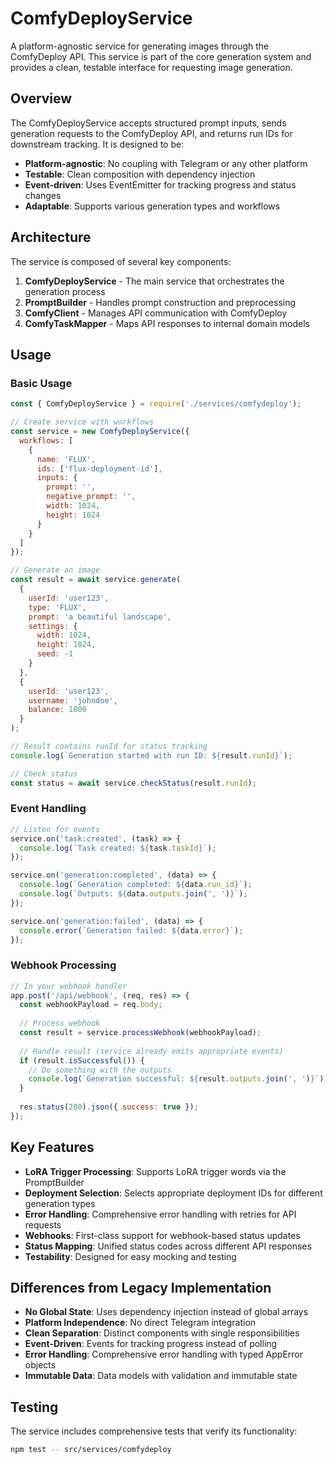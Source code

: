 # ComfyDeployService

A platform-agnostic service for generating images through the ComfyDeploy API. This service is part of the core generation system and provides a clean, testable interface for requesting image generation.

## Overview

The ComfyDeployService accepts structured prompt inputs, sends generation requests to the ComfyDeploy API, and returns run IDs for downstream tracking. It is designed to be:

- **Platform-agnostic**: No coupling with Telegram or any other platform
- **Testable**: Clean composition with dependency injection
- **Event-driven**: Uses EventEmitter for tracking progress and status changes
- **Adaptable**: Supports various generation types and workflows

## Architecture

The service is composed of several key components:

1. **ComfyDeployService** - The main service that orchestrates the generation process
2. **PromptBuilder** - Handles prompt construction and preprocessing
3. **ComfyClient** - Manages API communication with ComfyDeploy
4. **ComfyTaskMapper** - Maps API responses to internal domain models

## Usage

### Basic Usage

```javascript
const { ComfyDeployService } = require('./services/comfydeploy');

// Create service with workflows
const service = new ComfyDeployService({
  workflows: [
    {
      name: 'FLUX',
      ids: ['flux-deployment-id'],
      inputs: {
        prompt: '',
        negative_prompt: '',
        width: 1024,
        height: 1024
      }
    }
  ]
});

// Generate an image
const result = await service.generate(
  {
    userId: 'user123',
    type: 'FLUX',
    prompt: 'a beautiful landscape',
    settings: {
      width: 1024,
      height: 1024,
      seed: -1
    }
  },
  {
    userId: 'user123',
    username: 'johndoe',
    balance: 1000
  }
);

// Result contains runId for status tracking
console.log(`Generation started with run ID: ${result.runId}`);

// Check status
const status = await service.checkStatus(result.runId);
```

### Event Handling

```javascript
// Listen for events
service.on('task:created', (task) => {
  console.log(`Task created: ${task.taskId}`);
});

service.on('generation:completed', (data) => {
  console.log(`Generation completed: ${data.run_id}`);
  console.log(`Outputs: ${data.outputs.join(', ')}`);
});

service.on('generation:failed', (data) => {
  console.error(`Generation failed: ${data.error}`);
});
```

### Webhook Processing

```javascript
// In your webhook handler
app.post('/api/webhook', (req, res) => {
  const webhookPayload = req.body;
  
  // Process webhook
  const result = service.processWebhook(webhookPayload);
  
  // Handle result (service already emits appropriate events)
  if (result.isSuccessful()) {
    // Do something with the outputs
    console.log(`Generation successful: ${result.outputs.join(', ')}`);
  }
  
  res.status(200).json({ success: true });
});
```

## Key Features

- **LoRA Trigger Processing**: Supports LoRA trigger words via the PromptBuilder
- **Deployment Selection**: Selects appropriate deployment IDs for different generation types
- **Error Handling**: Comprehensive error handling with retries for API requests
- **Webhooks**: First-class support for webhook-based status updates
- **Status Mapping**: Unified status codes across different API responses
- **Testability**: Designed for easy mocking and testing

## Differences from Legacy Implementation

- **No Global State**: Uses dependency injection instead of global arrays
- **Platform Independence**: No direct Telegram integration
- **Clean Separation**: Distinct components with single responsibilities
- **Event-Driven**: Events for tracking progress instead of polling
- **Error Handling**: Comprehensive error handling with typed AppError objects
- **Immutable Data**: Data models with validation and immutable state

## Testing

The service includes comprehensive tests that verify its functionality:

```bash
npm test -- src/services/comfydeploy
``` 